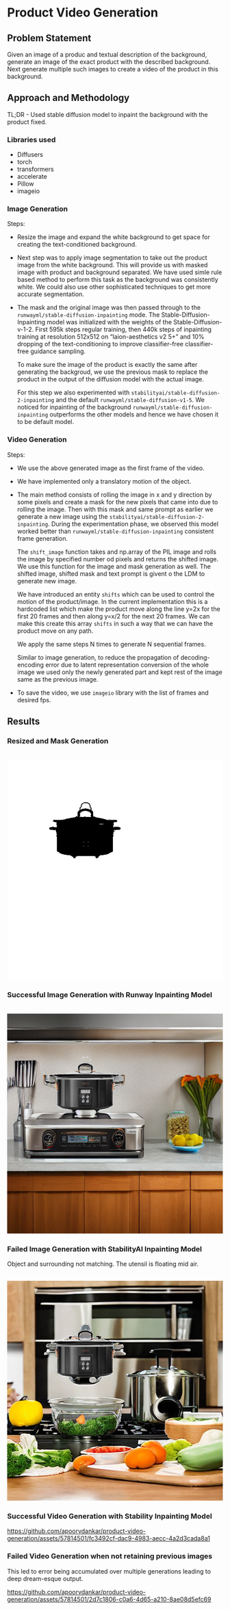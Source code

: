 # Product Video Generation

## Problem Statement

Given an image of a produc and textual description of the background, generate an image of the exact product with the described background. Next generate multiple such images to create a video of the product in this background.

## Approach and Methodology

TL;DR - Used stable diffusion model to inpaint the background with the product fixed.

### Libraries used

- Diffusers
- torch
- transformers
- accelerate
- Pillow
- imageio

### Image Generation

Steps:
- Resize the image and expand the white background to get space for creating the text-conditioned background.
- Next step was to apply image segmentation to take out the product image from the white background. This will provide us with masked image with product and background separated. We have used simle rule based method to perform this task as the background was consistently white. We could also use other sophisticated techniques to get more accurate segmentation.
- The mask and the original image was then passed through to the ```runwayml/stable-diffusion-inpainting``` mode. The Stable-Diffusion-Inpainting model was initialized with the weights of the Stable-Diffusion-v-1-2. First 595k steps regular training, then 440k steps of inpainting training at resolution 512x512 on “laion-aesthetics v2 5+” and 10% dropping of the text-conditioning to improve classifier-free classifier-free guidance sampling. 

  To make sure the image of the product is exactly the same after generating the backgroud, we use the previous mask to replace the product in the output of the diffusion model with the actual image.

  For this step we also experimented with ```stabilityai/stable-diffusion-2-inpainting``` and the default ```runwayml/stable-diffusion-v1-5```. We noticed for inpainting of the background ```runwayml/stable-diffusion-inpainting``` outperforms the other models and hence we have chosen it to be default model.

### Video Generation

Steps:
- We use the above generated image as the first frame of the video.
- We have implemented only a translatory motion of the object. 
- The main method consists of rolling the image in x and y direction by some pixels and create a mask for the new pixels that came into due to rolling the image. Then with this mask and same prompt as earlier we generate a new image using the ```stabilityai/stable-diffusion-2-inpainting```. During the experimentation phase, we observed this model worked better than ```runwayml/stable-diffusion-inpainting``` consistent frame generation. <br />

  The ```shift_image``` function takes and np.array of the PIL image and rolls the image by specified number od pixels and returns the shifted image. We use this function for the image and mask generation as well. The shifted image, shifted mask and text prompt is givent o the LDM to generate new image.<br />

  We have introduced an entity ```shifts``` which can be used to control the motion of the product/image. In the current implementation this is a hardcoded list which make the product move along the line y=2x for the first 20 frames and then along y=x/2 for the next 20 frames. We can make this create this array ```shifts``` in such a way that we can have the product move on any path. 

  We apply the same steps N times to generate N sequential frames. 

  Similar to image generation, to reduce the propagation of decoding-encoding error due to latent representation conversion of the whole image we used only the newly generated part and kept rest of the image same as the previous image.

- To save the video, we use ```imageio``` library with the list of frames and desired fps.


## Results 

### Resized and Mask Generation

<br />
<img src="./result/segmented_image.png" width="512" height="512"/>
<br />

### Successful Image Generation with Runway Inpainting Model

<br />
<img src="./result/runway_successful.png" width="512" height="512"/>
<br />

### Failed Image Generation with StabilityAI Inpainting Model
Object and surrounding not matching. The utensil is floating mid air.

<br />
<img src="./result/stabilityai_failed.png" width="512" height="512"/>
<br />


### Successful Video Generation with Stability Inpainting Model


https://github.com/apoorvdankar/product-video-generation/assets/57814501/fc3492cf-dac9-4983-aecc-4a2d3cada8a1


### Failed Video Generation when not retaining previous images
This led to error being accumulated over multiple generations leading to deep dream-esque output.

https://github.com/apoorvdankar/product-video-generation/assets/57814501/2d7c1806-c0a6-4d65-a210-8ae08d5efc69

